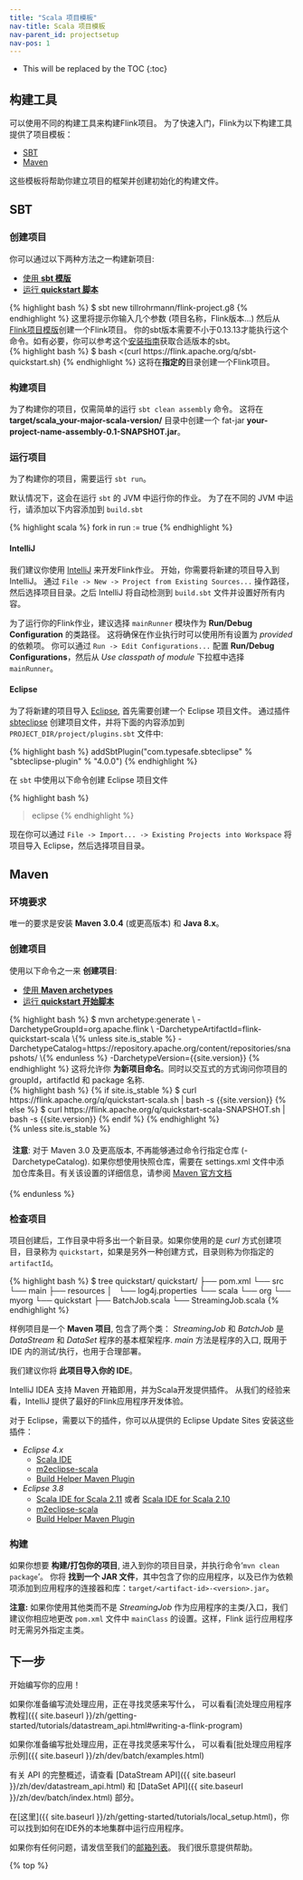 ```yaml
---
title: "Scala 项目模板"
nav-title: Scala 项目模板
nav-parent_id: projectsetup
nav-pos: 1
---
```

<!--
Licensed to the Apache Software Foundation (ASF) under one
or more contributor license agreements.  See the NOTICE file
distributed with this work for additional information
regarding copyright ownership.  The ASF licenses this file
to you under the Apache License, Version 2.0 (the
"License"); you may not use this file except in compliance
with the License.  You may obtain a copy of the License at

  http://www.apache.org/licenses/LICENSE-2.0

Unless required by applicable law or agreed to in writing,
software distributed under the License is distributed on an
"AS IS" BASIS, WITHOUT WARRANTIES OR CONDITIONS OF ANY
KIND, either express or implied.  See the License for the
specific language governing permissions and limitations
under the License.
-->

* This will be replaced by the TOC
{:toc}


## 构建工具

可以使用不同的构建工具来构建Flink项目。
为了快速入门，Flink为以下构建工具提供了项目模板：

- [SBT](#sbt)
- [Maven](#maven)

这些模板将帮助你建立项目的框架并创建初始化的构建文件。

## SBT

### 创建项目

你可以通过以下两种方法之一构建新项目:

<ul class="nav nav-tabs" style="border-bottom: none;">
    <li class="active"><a href="#sbt_template" data-toggle="tab">使用 <strong>sbt 模版</strong></a></li>
    <li><a href="#quickstart-script-sbt" data-toggle="tab">运行 <strong>quickstart 脚本</strong></a></li>
</ul>

<div class="tab-content">
    <div class="tab-pane active" id="sbt_template">
    {% highlight bash %}
    $ sbt new tillrohrmann/flink-project.g8
    {% endhighlight %}
    这里将提示你输入几个参数 (项目名称，Flink版本...) 然后从 <a href="https://github.com/tillrohrmann/flink-project.g8">Flink项目模版</a>创建一个Flink项目。
    你的sbt版本需要不小于0.13.13才能执行这个命令。如有必要，你可以参考这个<a href="http://www.scala-sbt.org/download.html">安装指南</a>获取合适版本的sbt。
    </div>
    <div class="tab-pane" id="quickstart-script-sbt">
    {% highlight bash %}
    $ bash <(curl https://flink.apache.org/q/sbt-quickstart.sh)
    {% endhighlight %}
    这将在<strong>指定的</strong>目录创建一个Flink项目。
    </div>
</div>

### 构建项目

为了构建你的项目，仅需简单的运行 `sbt clean assembly` 命令。
这将在 __target/scala_your-major-scala-version/__ 目录中创建一个 fat-jar __your-project-name-assembly-0.1-SNAPSHOT.jar__。

### 运行项目

为了构建你的项目，需要运行 `sbt run`。

默认情况下，这会在运行 `sbt` 的 JVM 中运行你的作业。
为了在不同的 JVM 中运行，请添加以下内容添加到 `build.sbt`

{% highlight scala %}
fork in run := true
{% endhighlight %}


#### IntelliJ

我们建议你使用 [IntelliJ](https://www.jetbrains.com/idea/) 来开发Flink作业。
开始，你需要将新建的项目导入到 IntelliJ。
通过 `File -> New -> Project from Existing Sources...` 操作路径，然后选择项目目录。之后 IntelliJ 将自动检测到 `build.sbt` 文件并设置好所有内容。

为了运行你的Flink作业，建议选择 `mainRunner` 模块作为 __Run/Debug Configuration__ 的类路径。
这将确保在作业执行时可以使用所有设置为 _provided_ 的依赖项。
你可以通过 `Run -> Edit Configurations...` 配置  __Run/Debug Configurations__，然后从 _Use classpath of module_ 下拉框中选择 `mainRunner`。

#### Eclipse

为了将新建的项目导入 [Eclipse](https://eclipse.org/), 首先需要创建一个 Eclipse 项目文件。
通过插件 [sbteclipse](https://github.com/typesafehub/sbteclipse) 创建项目文件，并将下面的内容添加到 `PROJECT_DIR/project/plugins.sbt` 文件中:

{% highlight bash %}
addSbtPlugin("com.typesafe.sbteclipse" % "sbteclipse-plugin" % "4.0.0")
{% endhighlight %}

在 `sbt` 中使用以下命令创建 Eclipse 项目文件

{% highlight bash %}
> eclipse
{% endhighlight %}

现在你可以通过 `File -> Import... -> Existing Projects into Workspace` 将项目导入 Eclipse，然后选择项目目录。

## Maven

### 环境要求

唯一的要求是安装 __Maven 3.0.4__ (或更高版本) 和 __Java 8.x__。


### 创建项目

使用以下命令之一来 __创建项目__:

<ul class="nav nav-tabs" style="border-bottom: none;">
    <li class="active"><a href="#maven-archetype" data-toggle="tab">使用 <strong>Maven archetypes</strong></a></li>
    <li><a href="#quickstart-script" data-toggle="tab">运行 <strong>quickstart 开始脚本</strong></a></li>
</ul>

<div class="tab-content">
    <div class="tab-pane active" id="maven-archetype">
    {% highlight bash %}
    $ mvn archetype:generate                               \
      -DarchetypeGroupId=org.apache.flink              \
      -DarchetypeArtifactId=flink-quickstart-scala     \{% unless site.is_stable %}
      -DarchetypeCatalog=https://repository.apache.org/content/repositories/snapshots/ \{% endunless %}
      -DarchetypeVersion={{site.version}}
    {% endhighlight %}
    这将允许你 <strong>为新项目命名</strong>。同时以交互式的方式询问你项目的 groupId，artifactId 和 package 名称.
    </div>
    <div class="tab-pane" id="quickstart-script">
{% highlight bash %}
{% if site.is_stable %}
    $ curl https://flink.apache.org/q/quickstart-scala.sh | bash -s {{site.version}}
{% else %}
    $ curl https://flink.apache.org/q/quickstart-scala-SNAPSHOT.sh | bash -s {{site.version}}
{% endif %}
{% endhighlight %}
    </div>
    {% unless site.is_stable %}
    <p style="border-radius: 5px; padding: 5px" class="bg-danger">
        <b>注意</b>: 对于 Maven 3.0 及更高版本, 不再能够通过命令行指定仓库 (-DarchetypeCatalog). 如果你想使用快照仓库，需要在 settings.xml 文件中添加仓库条目。有关该设置的详细信息，请参阅 <a href="http://maven.apache.org/archetype/maven-archetype-plugin/archetype-repository.html">Maven 官方文档</a>
    </p>
    {% endunless %}
</div>


### 检查项目

项目创建后，工作目录中将多出一个新目录。如果你使用的是 _curl_ 方式创建项目，目录称为 `quickstart`，如果是另外一种创建方式，目录则称为你指定的 `artifactId`。

{% highlight bash %}
$ tree quickstart/
quickstart/
├── pom.xml
└── src
    └── main
        ├── resources
        │   └── log4j.properties
        └── scala
            └── org
                └── myorg
                    └── quickstart
                        ├── BatchJob.scala
                        └── StreamingJob.scala
{% endhighlight %}

样例项目是一个 __Maven 项目__, 包含了两个类： _StreamingJob_ 和 _BatchJob_ 是 *DataStream* 和 *DataSet* 程序的基本框架程序.
_main_ 方法是程序的入口, 既用于 IDE 内的测试/执行，也用于合理部署。

我们建议你将 __此项目导入你的 IDE__。

IntelliJ IDEA 支持 Maven 开箱即用，并为Scala开发提供插件。
从我们的经验来看，IntelliJ 提供了最好的Flink应用程序开发体验。

对于 Eclipse，需要以下的插件，你可以从提供的 Eclipse Update Sites 安装这些插件：

* _Eclipse 4.x_
  * [Scala IDE](http://download.scala-ide.org/sdk/lithium/e44/scala211/stable/site)
  * [m2eclipse-scala](http://alchim31.free.fr/m2e-scala/update-site)
  * [Build Helper Maven Plugin](https://repo1.maven.org/maven2/.m2e/connectors/m2eclipse-buildhelper/0.15.0/N/0.15.0.201207090124/)
* _Eclipse 3.8_
  * [Scala IDE for Scala 2.11](http://download.scala-ide.org/sdk/helium/e38/scala211/stable/site) 或者 [Scala IDE for Scala 2.10](http://download.scala-ide.org/sdk/helium/e38/scala210/stable/site)
  * [m2eclipse-scala](http://alchim31.free.fr/m2e-scala/update-site)
  * [Build Helper Maven Plugin](https://repository.sonatype.org/content/repositories/forge-sites/m2e-extras/0.14.0/N/0.14.0.201109282148/)

### 构建

如果你想要 __构建/打包你的项目__, 进入到你的项目目录，并执行命令‘`mvn clean package`’。
你将 __找到一个 JAR 文件__，其中包含了你的应用程序，以及已作为依赖项添加到应用程序的连接器和库：`target/<artifact-id>-<version>.jar`。

__注意:__ 如果你使用其他类而不是 *StreamingJob* 作为应用程序的主类/入口，我们建议你相应地更改 `pom.xml` 文件中 `mainClass` 的设置。这样，Flink 运行应用程序时无需另外指定主类。


## 下一步

开始编写你的应用！

如果你准备编写流处理应用，正在寻找灵感来写什么，
可以看看[流处理应用程序教程]({{ site.baseurl }}/zh/getting-started/tutorials/datastream_api.html#writing-a-flink-program)

如果你准备编写批处理应用，正在寻找灵感来写什么，
可以看看[批处理应用程序示例]({{ site.baseurl }}/zh/dev/batch/examples.html)

有关 API 的完整概述，请查看
[DataStream API]({{ site.baseurl }}/zh/dev/datastream_api.html) 和
[DataSet API]({{ site.baseurl }}/zh/dev/batch/index.html) 部分。

在[这里]({{ site.baseurl }}/zh/getting-started/tutorials/local_setup.html)，你可以找到如何在IDE外的本地集群中运行应用程序。

如果你有任何问题，请发信至我们的[邮箱列表](http://mail-archives.apache.org/mod_mbox/flink-user/)。
我们很乐意提供帮助。

{% top %}
